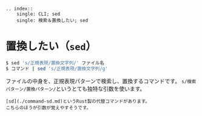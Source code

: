 ```{eval-rst}
.. index::
    single: CLI; sed
    single: 検索＆置換したい; sed
```

# 置換したい（``sed``）

```bash
$ sed 's/正規表現/置換文字列/' ファイル名
$ コマンド | sed 's/正規表現/置換文字列/g'
```

ファイルの中身を、正規表現パターンで検索し、置換するコマンドです。
``s/検索パターン/置換パターン/``というとても独特な引数を使います。

```{seealso}
[sd](./command-sd.md)というRust製の代替コマンドがあります。
こちらのほうが引数が覚えやすそうです。
```
